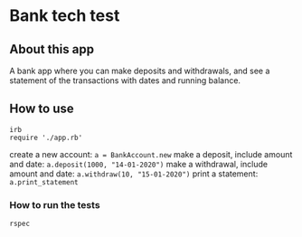 # Bank tech test

## About this app
A bank app where you can make deposits and withdrawals, and see a statement of the transactions with dates and running balance. 

## How to use
```
irb
require './app.rb'
```
create a new account:
`a = BankAccount.new`
make a deposit, include amount and date: 
`a.deposit(1000, "14-01-2020")`
make a withdrawal, include amount and date: 
`a.withdraw(10, "15-01-2020")`
print a statement: 
`a.print_statement`

### How to run the tests
`rspec`


